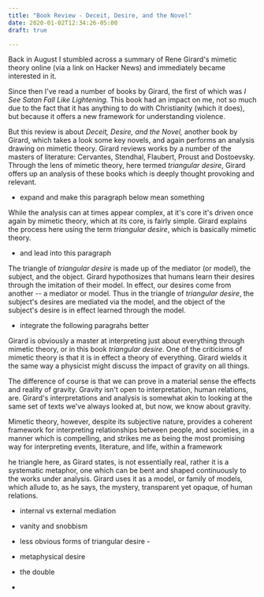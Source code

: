 ```yaml
---
title: "Book Review - Deceit, Desire, and the Novel"
date: 2020-01-02T12:34:26-05:00
draft: true

---
```


Back in August I stumbled across a summary of Rene Girard's mimetic
theory online (via a link on Hacker News) and immediately became
interested in it.

Since then I've read a number of books by Girard, the first of which
was *I See Satan Fall Like Lightening.* This book had an impact on me,
not so much due to the fact that it has anything to do with
Christianity (which it does), but because it offers a new framework
for understanding violence.

But this review is about *Deceit, Desire, and the Novel,* another book
by Girard, which takes a look some key novels, and again performs an
analysis drawing on mimetic theory.  Girard reviews works by a number
of the masters of literature: Cervantes, Stendhal, Flaubert, Proust
and Dostoevsky.  Through the lens of mimetic theory, here termed
*triangular desire*, Girard offers up an analysis of these books which
is deeply thought provoking and relevant.

* expand and make this paragraph below mean something

While the analysis can at times appear complex, at it's core it's
driven once again by mimetic theory, which at its core, is fairly
simple.  Girard explains the process here using the term *triangular
desire*, which is basically mimetic theory.

* and lead into this paragraph

The triangle of *triangular desire* is made up of the mediator (or
model), the subject, and the object.  Girard hypothosizes that humans
learn their desires through the imitation of their model.  In effect,
our desires come from another -- a mediator or model.  Thus in the
triangle of *triangular desire*, the subject's desires are mediated
via the model, and the object of the subject's desire is in effect
learned through the model.

* integrate the following paragrahs better

Girard is obviously a master at interpreting just about everything
through mimetic theory, or in this book *triangular desire*.  One of
the criticisms of mimetic theory is that it is in effect a theory of
everything.  Girard wields it the same way a physicist might discuss
the impact of gravity on all things.

The difference of course is that we can prove in a material sense the
effects and reality of gravity.  Gravity isn't open to interpretation,
human relations, are.  Girard's interpretations and analysis is
somewhat akin to looking at the same set of texts we've always looked
at, but now, we know about gravity.


Mimetic theory, however, despite its subjective nature, provides a
coherent framework for interpreting relationships between people, and
societies, in a manner which is compelling, and strikes me as being
the most promising way for interpreting events, literature, and life,
within a framework 


he
triangle here, as Girard states, is not essentially real, rather it is
a systematic metaphor, one which can be bent and shaped continuously
to the works under analysis.  Girard uses it as a model, or family of
models, which allude to, as he says, the mystery, transparent yet
opaque, of human relations.

* internal vs external mediation

* vanity and snobbism

* less obvious forms of triangular desire -

* metaphysical desire

* the double

* 

